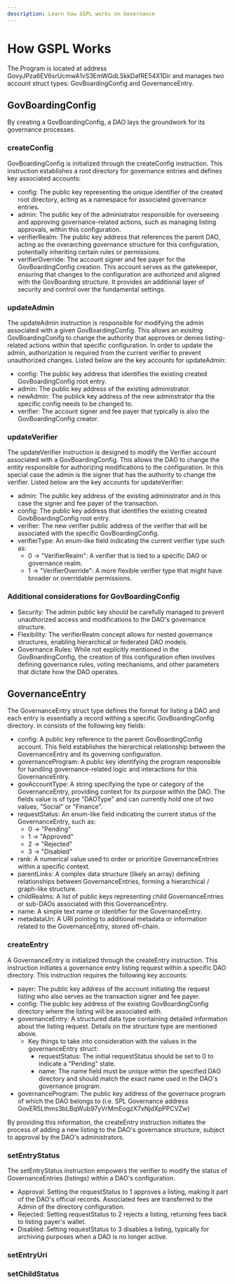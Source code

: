 ```yaml
---
description: Learn how GSPL works on Governance
---
```


# How GSPL Works

The Program is located at address GovyJPza6EV6srUcmwA1vS3EmWGdLSkkDafRE54X1Dir and manages two account struct types: GovBoardingConfig and GovernanceEntry.

## GovBoardingConfig

By creating a GovBoardingConfig, a DAO lays the groundwork for its governance processes.  

### createConfig

GovBoardingConfig is initialized through the createConfig instruction. This instruction establishes a root directory for governance entries and defines key associated accounts:

- config: The public key representing the unique identifier of the created root directory, acting as a namespace for associated governance entries.
- admin: The public key of the administrator responsible for overseeing and approving governance-related actions, such as managing listing approvals, within this configuration.
- verifierRealm: The public key address that references the parent DAO, acting as the overarching governance structure for this configuration, potentially inheriting certain rules or permissions.
- verifierOverride: The account signer and fee payer for the GovBoardingConfig creation.  This account serves as the gatekeeper, ensuring that changes to the configuration are authorized and aligned with the GovBoarding structure.  It provides an additional layer of security and control over the fundamental settings.

### updateAdmin

The updateAdmin instruction is responsible for modifying the admin associated with a given GovBoardingConfig.  This allows an exisitng GovBoardingConifg to change the authority that approves or denies listing-related actions within that specific configuration.  In order to update the admin, authorization is required from the current verifier to prevent unauthorized changes. Listed below are the key accounts for updateAdmin:

- config: The public key address that identifies the existing created GovBoardingConfig root entry.
- admin: The public key address of the existing administrator.
- newAdmin: The publick key address of the new adminstrator tha the specific config needs to be changed to.
- verifier: The account signer and fee payer that typically is also the GovBoardingConfig creator.

### updateVerifier

The updateVerifier instruction is designed to modify the Verifier account associated with a GovBoardingConfig. This allows the DAO to change the entity responsible for authorizing modifications to the configuration.  In this special case the admin is the signer that has the authority to change the verifier.  Listed below are the key accounts for updateVerifier:

- admin: The public key address of the existing administrator and in this case the signer and fee payer of the transaction.
- config: The public key address that identifies the existing created GovbBoardingConfig root entry.
- verifier: The new verifier public address of the verifier that will be associated with the specific GovBoardingConfig.
- verifierType: An enum-like field indicating the current verifier type such as:
  - 0 -> "VerifierRealm": A verifier that is tied to a specific DAO or governance realm.
  - 1 -> "VerifierOverride":  A more flexible verifier type that might have broader or overridable permissions.
    
### Additional considerations for GovBoardingConfig

  - Security: The admin public key should be carefully managed to prevent unauthorized access and modifications to the DAO's governance structure.
  - Flexibility: The verifierRealm concept allows for nested governance structures, enabling hierarchical or federated DAO models.
  - Governance Rules: While not explicitly mentioned in the GovBoardingConfig, the creation of this configuration often involves defining governance rules, voting mechanisms, and other parameters that dictate how the DAO operates.

## GovernanceEntry

The GovernanceEntry struct type defines the format for listing a DAO and each entry is essentially a record withing a specific GovBoardingConfig directory.  In consists of the following key fields:

- config: A public key reference to the parent GovBoardingConfig account. This field establishes the hierarchical relationship between the GovernanceEntry and its governing configuration.
- governanceProgram: A public key identifying the program responsible for handling governance-related logic and interactions for this GovernanceEntry.
- govAccountType: A string specifying the type or category of the GovernanceEntry, providing context for its purpose within the DAO.  The fields value is of type "DAOType" and can currently hold one of two values, "Social" or "Finance".
- requestStatus: An enum-like field indicating the current status of the GovernanceEntry, such as:
  - 0 -> "Pending"
  - 1 -> "Approved"
  - 2 -> "Rejected"
  - 3 -> "Disabled"
- rank: A numerical value used to order or prioritize GovernanceEntries within a specific context.
- parentLinks: A complex data structure (likely an array) defining relationships between GovernanceEntries, forming a hierarchical / graph-like structure.
- childRealms: A list of public keys representing child GovernanceEntries or sub-DAOs associated with this GovernanceEntry.
- name: A simple text name or identifier for the GovernanceEntry.
- metadataUri: A URI pointing to additional metadata or information related to the GovernanceEntry, stored off-chain.

### createEntry

A GovernanceEntry is initialized through the createEntry instruction. This instruction initiates a governance entry listing request within a specific DAO directory.  This instruction requires the following key accounts:

- payer: The public key address of the account initiating the request listing who also serves as the transaction signer and fee payer.
- config: The public key address of the existing GovBoardingConfig directory where the listing will be associated with.
- governanceEntry: A structured data type containing detailed information about the listing request. Details on the structure type are mentioned above.
  - Key things to take into consideration with the values in the governanceEntry struct:
    - requestStatus: The initial requestStatus should be set to 0 to indicate a "Pending" state.
    - name: The name field must be unique within the specified DAO directory and should match the exact name used in the DAO's governance program.
- governanceProgram: The public key address of the governace program of which the DAO belongs to (i.e. SPL Governance address GovER5Lthms3bLBqWub97yVrMmEogzX7xNjdXpPPCVZw)

By providing this information, the createEntry instruction initiates the process of adding a new listing to the DAO's governance structure, subject to approval by the DAO's administrators.

### setEntryStatus

The setEntryStatus instruction empowers the verifier to modify the status of GovernanceEntries (listings) within a DAO's configuration.

- Approval: Setting the requestStatus to 1 approves a listing, making it part of the DAO's official records. Associated fees are transferred to the Admin of the directory configuration.
- Rejected: Setting requestStatus to 2 rejects a listing, returning fees back to listing payer's wallet.
- Disabled: Setting requestStatus to 3 disables a listing, typically for archiving purposes when a DAO is no longer active.

### setEntryUri

### setChildStatus


